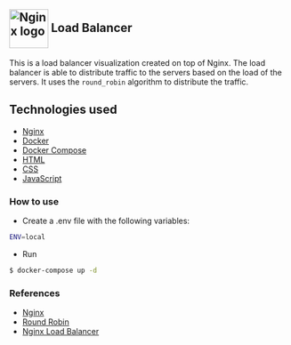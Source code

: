 ## <img align="center" src="https://cdn.jsdelivr.net/gh/devicons/devicon/icons/nginx/nginx-original.svg" alt="Nginx logo" height="70"/>  Load Balancer

This is a load balancer visualization created on top of Nginx. The load balancer is
able to distribute traffic to the servers based on the load of the servers. It uses 
the `round_robin` algorithm to distribute the traffic.

## Technologies used

- [Nginx](https://nginx.org/)
- [Docker](https://www.docker.com/)
- [Docker Compose](https://docs.docker.com/compose/)
- [HTML](https://www.w3schools.com/html/)
- [CSS](https://www.w3schools.com/css/)
- [JavaScript](https://www.w3schools.com/js/)

### How to use

- Create a .env file with the following variables:

```bash
ENV=local
```
- Run

```bash
$ docker-compose up -d
```

### References

- [Nginx](https://nginx.org/)
- [Round Robin](https://en.wikipedia.org/wiki/Round-robin)
- [Nginx Load Balancer](https://www.nginx.com/blog/what-is-a-load-balancer/)

